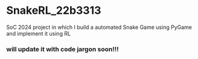 # SnakeRL_22b3313
SoC 2024 project in which I build a automated Snake Game using PyGame and implement it using RL

### will update it with code jargon soon!!!
